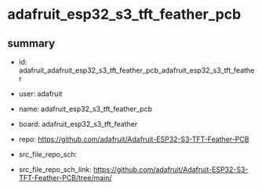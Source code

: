 # adafruit_esp32_s3_tft_feather_pcb
 
## summary 
* id: adafruit_adafruit_esp32_s3_tft_feather_pcb_adafruit_esp32_s3_tft_feather
* user: adafruit
* name: adafruit_esp32_s3_tft_feather_pcb
* board: adafruit_esp32_s3_tft_feather
* repo: https://github.com/adafruit/Adafruit-ESP32-S3-TFT-Feather-PCB



* src_file_repo_sch: 
* src_file_repo_sch_link: https://github.com/adafruit/Adafruit-ESP32-S3-TFT-Feather-PCB/tree/main/






